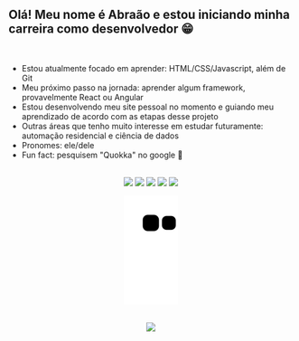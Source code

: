 ## Olá! Meu nome é Abraão e estou iniciando minha carreira como desenvolvedor 😁
</br>

- Estou atualmente focado em aprender: HTML/CSS/Javascript, além de Git
- Meu próximo passo na jornada: aprender algum framework, provavelmente React ou Angular
- Estou desenvolvendo meu site pessoal no momento e guiando meu aprendizado de acordo com as etapas desse projeto
- Outras áreas que tenho muito interesse em estudar futuramente: automação residencial e ciência de dados
- Pronomes: ele/dele
- Fun fact: pesquisem "Quokka" no google 🤣
</br>

<!-- socials -->
  <div align="center">
    <a href="https://twitter.com/abraao_96" target="_blank"><img src="https://img.shields.io/badge/Twitter-1DA1F2?style=for-the-badge&logo=twitter&logoColor=white"></a>
    <a href="https://t.me/abraao_s" target="_blank"><img src="https://img.shields.io/badge/Telegram-2CA5E0?style=for-the-badge&logo=telegram&logoColor=white"  target="_blank"></a>
  <a href = "mailto:abraaojr1996@gmail.com"><img src="https://img.shields.io/badge/Gmail-D14836?style=for-the-badge&logo=gmail&logoColor=white" target="_blank"></a>
  <a href="https://www.linkedin.com/in/abraao-silva-816675225/" target="_blank"><img src="https://img.shields.io/badge/-LinkedIn-%230077B5?style=for-the-badge&logo=linkedin&logoColor=white" target="_blank"></a> 
    <a href="https://instagram.com/braonis.guitarra" target="_blank"><img src="https://img.shields.io/badge/-Instagram-%23E4405F?style=for-the-badge&logo=instagram&logoColor=white" target="_blank"></a>
  
![Snake animation](https://github.com/abraao-s/abraao-s/blob/output/github-contribution-grid-snake.svg)  
  
  </div>

##

<!-- cards -->
<div align="center">
  <a href="https://github.com/abraao-s">
  <!--
  <img height="180em" src="https://github-readme-stats.vercel.app/api?username=abraao-s&show_icons=true&theme=dracula&include_all_commits=true&count_private=true"/>
  -->
  <img height="180em" src="https://github-readme-stats.vercel.app/api/top-langs/?username=abraao-s&layout=compact&langs_count=7&theme=dracula"/>
</div>
